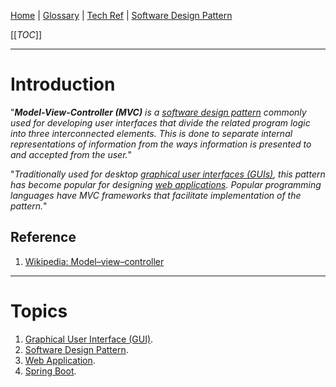 [Home](/Slalom-LLC/Slalom-Consulting) | [Glossary](/Glossary) | [Tech Ref](/Tech-Ref) | [Software Design Pattern](/Tech-Ref/Software-Development/Software-Design-Pattern)

[[_TOC_]]

---
# Introduction
"_***Model-View-Controller (MVC)*** is a [software design pattern](/Tech-Ref/Software-Development/Software-Design-Pattern) commonly used for developing user interfaces that divide the related program logic into three interconnected elements. This is done to separate internal representations of information from the ways information is presented to and accepted from the user._"

"_Traditionally used for desktop [graphical user interfaces (GUIs)](/Tech-Ref/Software-Development/UX-\(User-Experience\)/GUI-\(Graphical-User-Interface\)), this pattern has become popular for designing [web applications](/Tech-Ref/WWW-\(World-Wide-Web\)/Web-Application). Popular programming languages have MVC frameworks that facilitate implementation of the pattern._"

## Reference
1. [Wikipedia: Model–view–controller](https://en.wikipedia.org/wiki/Model%E2%80%93view%E2%80%93controller)

---
# Topics
1. [Graphical User Interface (GUI)](/Tech-Ref/Software-Development/UX-\(User-Experience\)/GUI-\(Graphical-User-Interface\)).
1. [Software Design Pattern](/Tech-Ref/Software-Development/Software-Design-Pattern).
1. [Web Application](/Tech-Ref/WWW-\(World-Wide-Web\)/Web-Application).
1. [Spring Boot](/Tech-Ref/Software-Development/Java/Java-Platform-Editions/Jakarta-EE-\(Enterprise-Edition\)/Spring-Framework/Spring-Boot).
